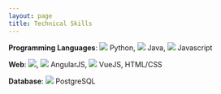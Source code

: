 ```yaml
---
layout: page
title: Technical Skills
---
```


**Programming Languages**: 
<img src="https://img.icons8.com/color/24/000000/python--v1.png"/> Python,
<img src="https://img.icons8.com/nolan/24/java-coffee-cup-logo.png"/> Java,
<img src="https://img.icons8.com/color/24/000000/javascript--v1.png"/> Javascript

**Web**: 
<img src="https://img.icons8.com/color/60/000000/django.png"/>, 
<img src="https://img.icons8.com/external-tal-revivo-shadow-tal-revivo/24/000000/external-angular-a-typescript-based-open-source-web-application-framework-logo-shadow-tal-revivo.png"/> AngularJS, 
<img src="https://img.icons8.com/windows/24/000000/vuejs.png"/> VueJS, 
HTML/CSS

**Database**:
<img src="https://img.icons8.com/color/24/000000/postgreesql.png"/> PostgreSQL
